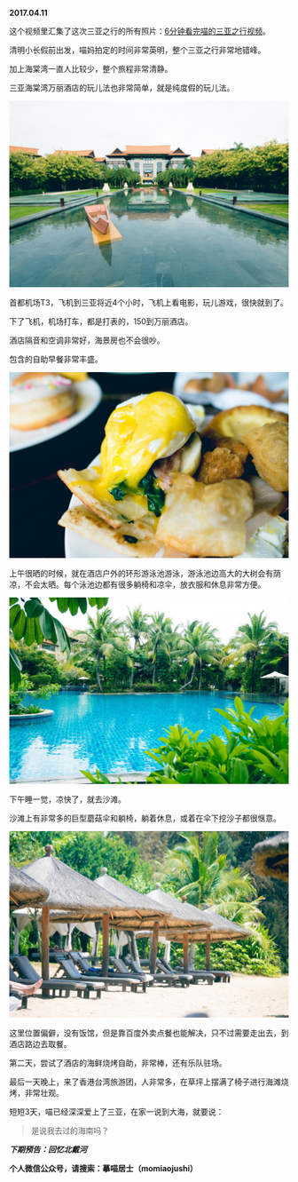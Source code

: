 
          
            
**2017.04.11**

这个视频里汇集了这次三亚之行的所有照片：[6分钟看完喵的三亚之行视频](https://link.jianshu.com?t=https://v.qq.com/iframe/player.html?vid=v039024ki6b&amp;tiny=0&amp;auto=0)。

清明小长假前出发，喵妈拍定的时间非常英明，整个三亚之行非常地错峰。

加上海棠湾一直人比较少，整个旅程非常清静。

三亚海棠湾万丽酒店的玩儿法也非常简单，就是纯度假的玩儿法。



![](img/51001-ff585ba0946672e2.jpg)




首都机场T3，飞机到三亚将近4个小时，飞机上看电影，玩儿游戏，很快就到了。

下了飞机，机场打车，都是打表的，150到万丽酒店。

酒店隔音和空调非常好，海景房也不会很吵。

包含的自助早餐非常丰盛。




![](img/51001-841a562267d41fd3.jpg)




上午很晒的时候，就在酒店户外的环形游泳池游泳，游泳池边高大的大树会有荫凉，不会太晒。每个泳池边都有很多躺椅和凉伞，放衣服和休息非常方便。




![](img/51001-08f34a43a1fc9c01.jpg)




下午睡一觉，凉快了，就去沙滩。

沙滩上有非常多的巨型蘑菇伞和躺椅，躺着休息，或着在伞下挖沙子都很惬意。




![](img/51001-3f0b555831aa0669.jpg)




这里位置偏僻，没有饭馆，但是靠百度外卖点餐也能解决，只不过需要走出去，到酒店路边去取餐。

第二天，尝试了酒店的海鲜烧烤自助，非常棒，还有乐队驻场。

最后一天晚上，来了香港台湾旅游团，人非常多，在草坪上摆满了椅子进行海滩烧烤，非常壮观。

短短3天，喵已经深深爱上了三亚，在家一说到大海，就要说：
>是说我去过的海南吗？




***下期预告：回忆北戴河***


**个人微信公众号，请搜索：摹喵居士（momiaojushi）**

          
        